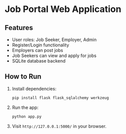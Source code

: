 # Job Portal Web Application

## Features

- User roles: Job Seeker, Employer, Admin
- Register/Login functionality
- Employers can post jobs
- Job Seekers can view and apply for jobs
- SQLite database backend

## How to Run

1. Install dependencies:
    ```bash
    pip install flask flask_sqlalchemy werkzeug
    ```

2. Run the app:
    ```bash
    python app.py
    ```

3. Visit `http://127.0.0.1:5000/` in your browser.

